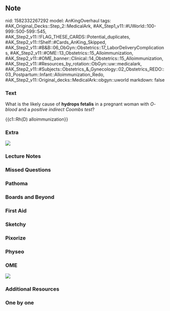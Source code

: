 ## Note
nid: 1582332267292
model: AnKingOverhaul
tags: #AK_Original_Decks::Step_2::MedicalArk, #AK_Step1_v11::#UWorld::100-999::500-599::545, #AK_Step2_v11::!FLAG_THESE_CARDS::Potential_duplicates, #AK_Step2_v11::!Shelf::#Cards_AnKing_Skipped, #AK_Step2_v11::#B&B::06_ObGyn::Obstetrics::17_LaborDeliveryComplications, #AK_Step2_v11::#OME::13_Obstetrics::15_Alloimmunization, #AK_Step2_v11::#OME_banner::Clinical::14_Obstetrics::15_Alloimmunization, #AK_Step2_v11::#Resources_by_rotation::ObGyn::uw::medicalark, #AK_Step2_v11::#Subjects::Obstetrics_&_Gynecology::02_Obstetrics_REDO::03_Postpartum::Infant::Alloimmunization_Redo, #AK_Step2_v11::Original_decks::MedicalArk::obgyn::uworld
markdown: false

### Text
What is the likely cause of <b>hydrops fetalis</b> in a pregnant
woman with <i>O- blood</i> and a <i>positive indirect Coombs
test</i>?
<div>
  {{c1::Rh(D) alloimmunization}}
</div>

### Extra
<img src="paste-1ec08c4593a25159fd2a3b8cbfabf376d136b70f.jpg">

### Lecture Notes


### Missed Questions


### Pathoma


### Boards and Beyond


### First Aid


### Sketchy


### Pixorize


### Physeo


### OME
<div class="ome-widget">
  <a href=
  "https://onlinemeded.org/spa/obstetrics/alloimmunization/acquire?ref=anki">
  <img src="_OME_AnkiFlashcards_Lesson_1.png"></a>
</div>

### Additional Resources


### One by one

